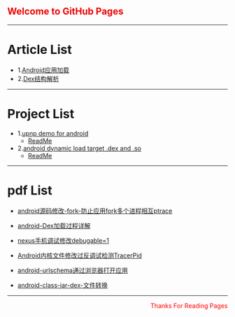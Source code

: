 
##  <font color='#EE80000'> Welcome to GitHub Pages</font>
---
# Article List
- 1.[Android应用加载](./article/Android应用加载/Android应用加载.md)
- 2.[Dex结构解析](./article/Dex结构解析/Dex重要结构解析.md)
---
# Project List
- 1.[upnp demo for android](https://github.com/pyNpy/upnp-for-Andriod)
  * [ReadMe](https://github.com/pyNpy/upnp-for-Andriod/blob/master/README.md)
- 2.[android dynamic load target .dex and .so](https://github.com/pyNpy/androidSystem_load)
  * [ReadMe](https://github.com/pyNpy/androidSystem_load/blob/master/README.md)
---
# pdf List
- [android源码修改-fork-防止应用fork多个进程相互ptrace](./pdf/android源码-fork修改.pdf)

- [android-Dex加载过程详解](./pdf/dex加载详解.pdf)

- [nexus手机调试修改debugable=1](./pdf/nexus手机调试修改debugable=1.pdf)

- [Android内核文件修改过反调试检测TracerPid](./pdf/反反调试修改TracerPid.pdf)

- [android-urlschema通过浏览器打开应用](./pdf/urlschema-attack.pdf)

- [android-class-jar-dex-文件转换](./pdf/class-jar-dex关系转换.pdf)

---
<p align="right">
    <font color='#ff0000'>
      Thanks For Reading Pages
    </font>
</p>
